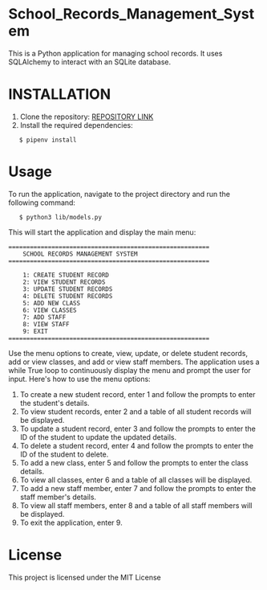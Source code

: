 # School_Records_Management_System
This is a Python application for managing school records. It uses SQLAlchemy to interact with an SQLite database.

# INSTALLATION
1. Clone the repository: [REPOSITORY LINK](https://github.com/jankimutai/School_Records_Management_System)
2. Install the required dependencies:
``` 
   $ pipenv install
```
# Usage
To run the application, navigate to the project directory and run the following command: 
``` 
   $ python3 lib/models.py
```
This will start the application and display the main menu:

```
========================================================
    SCHOOL RECORDS MANAGEMENT SYSTEM
========================================================

    1: CREATE STUDENT RECORD                          
    2: VIEW STUDENT RECORDS
    3: UPDATE STUDENT RECORDS
    4: DELETE STUDENT RECORDS
    5: ADD NEW CLASS
    6: VIEW CLASSES
    7: ADD STAFF
    8: VIEW STAFF
    9: EXIT
========================================================
```

Use the menu options to create, view, update, or delete student records, add or view classes, and add or view staff members.
The application uses a while True loop to continuously display the menu and prompt the user for input. Here's how to use the menu options:
  1. To create a new student record, enter 1 and follow the prompts to enter the student's details.
  2. To view student records, enter 2 and a table of all student records will be displayed.
  3. To update a student record, enter 3 and follow the prompts to enter the ID of the student to update the updated details.
  4. To delete a student record, enter 4 and follow the prompts to enter the ID of the student to delete.
  5. To add a new class, enter 5 and follow the prompts to enter the class details.
  6. To view all classes, enter 6 and a table of all classes will be displayed.
  7. To add a new staff member, enter 7 and follow the prompts to enter the staff member's details.
  8. To view all staff members, enter 8 and a table of all staff members will be displayed.
  9. To exit the application, enter 9.

# License
This project is licensed under the MIT License 
